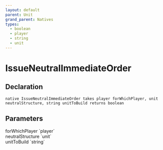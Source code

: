 ```yaml
---
layout: default
parent: Unit
grand_parent: Natives
types:
  - boolean
  - player
  - string
  - unit
---
```


# IssueNeutralImmediateOrder

## Declaration

```
native IssueNeutralImmediateOrder takes player forWhichPlayer, unit neutralStructure, string unitToBuild returns boolean
```

## Parameters
<dl>
  <dt>forWhichPlayer `player`</dt>
  <dd></dd>

  <dt>neutralStructure `unit`</dt>
  <dd></dd>

  <dt>unitToBuild `string`</dt>
  <dd></dd>
</dl>
